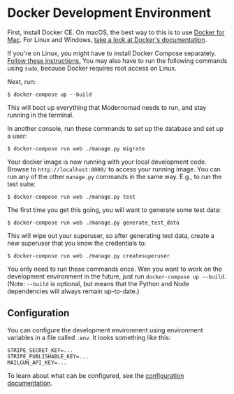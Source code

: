 # Docker Development Environment

First, install Docker CE. On macOS, the best way to this is to use [Docker for Mac](https://docs.docker.com/docker-for-mac/install/). For Linux and Windows, [take a look at Docker's documentation](https://docs.docker.com/engine/installation/). 

If you're on Linux, you might have to install Docker Compose separately. [Follow these instructions.](https://www.digitalocean.com/community/tutorials/how-to-install-docker-compose-on-ubuntu-18-04) You may also have to run the following commands using `sudo`, because Docker requires root access on Linux.

Next, run:

    $ docker-compose up --build

This will boot up everything that Modernomad needs to run, and stay running in the terminal.

In another console, run these commands to set up the database and set up a user:

    $ docker-compose run web ./manage.py migrate

Your docker image is now running with your local development code. Browse to `http://localhost:8000/` to access your running image. You can run any of the other `manage.py` commands in the same way. E.g., to run the test suite:

    $ docker-compose run web ./manage.py test

The first time you get this going, you will want to generate some test data:

    $ docker-compose run web ./manage.py generate_test_data

This will wipe out your superuser, so after generating test data, create a new superuser that you know the credentials to:

    $ docker-compose run web ./manage.py createsuperuser

You only need to run these commands once. Wen you want to work on the development environment in the future, just run `docker-compose up --build`. (Note: `--build` is optional, but means that the Python and Node dependencies will always remain up-to-date.)

## Configuration

You can configure the development environment using environment variables in a file called `.env`. It looks something like this:

```
STRIPE_SECRET_KEY=...
STRIPE_PUBLISHABLE_KEY=...
MAILGUN_API_KEY=...
```

To learn about what can be configured, see the [configuration documentation](configuration.md).
